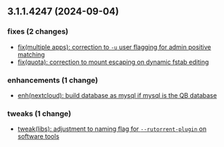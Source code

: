 ## 3.1.1.4247 (2024-09-04)

### fixes (2 changes)

- [fix(multiple apps): correction to `-u` user flagging for admin positive matching](https://lab.quickbox.io/QuickBox/development/v3-development/-/commit/59689c633f71ebaee4d6f3eab788cc138d4d58fc)
- [fix(quota): correction to mount escaping on dynamic fstab editing](https://lab.quickbox.io/QuickBox/development/v3-development/-/commit/15067f93eebc126180885301d1231be6e734738b)

### enhancements (1 change)

- [enh(nextcloud): build database as mysql if mysql is the QB database](https://lab.quickbox.io/QuickBox/development/v3-development/-/commit/ace52e9d8d2026701ddc7f840b2a8557de586624)

### tweaks (1 change)

- [tweak(libs): adjustment to naming flag for `--rutorrent-plugin` on software tools](https://lab.quickbox.io/QuickBox/development/v3-development/-/commit/aaa27be4bad3d7d4b26b35b49040bd87524c9132)
